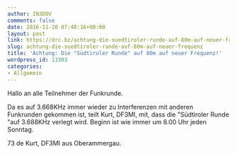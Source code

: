 ```yaml
---
author: IN3DOV
comments: false
date: 2016-11-20 07:40:16+00:00
layout: post
link: https://drc.bz/achtung-die-suedtiroler-runde-auf-80m-auf-neuer-frequenz/
slug: achtung-die-suedtiroler-runde-auf-80m-auf-neuer-frequenz
title: 'Achtung: Die "Südtiroler Runde" auf 80m auf neuer Frequenz!'
wordpress_id: 13303
categories:
- Allgemein
---
```


Hallo an alle Teilnehmer der Funkrunde.

Da es auf 3.668KHz immer wieder zu Interferenzen mit anderen Funkrunden gekommen ist, teilt Kurt, DF3MI, mit, dass die "Südtiroler Runde "auf 3.688KHz verlegt wird. Beginn ist wie immer um 8.00 Uhr jeden Sonntag.

73 de Kurt, DF3MI aus Oberammergau.
